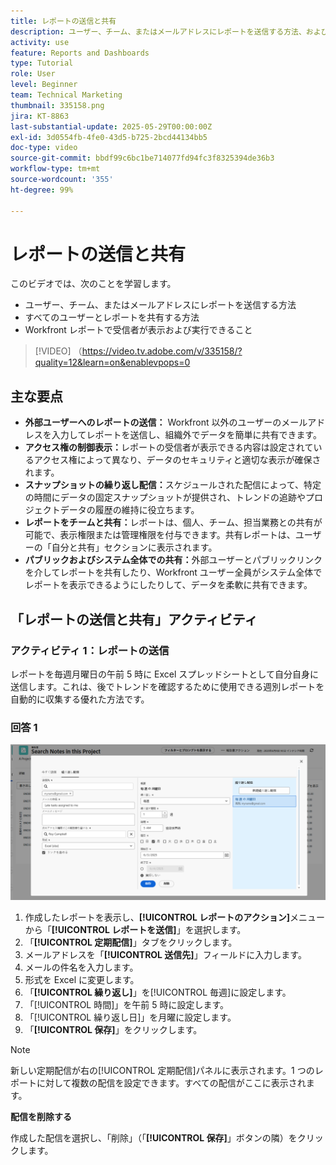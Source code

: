 ```yaml
---
title: レポートの送信と共有
description: ユーザー、チーム、またはメールアドレスにレポートを送信する方法、および Workfront の他のユーザーとレポートを共有する方法について説明します。
activity: use
feature: Reports and Dashboards
type: Tutorial
role: User
level: Beginner
team: Technical Marketing
thumbnail: 335158.png
jira: KT-8863
last-substantial-update: 2025-05-29T00:00:00Z
exl-id: 3d0554fb-4fe0-43d5-b725-2bcd44134bb5
doc-type: video
source-git-commit: bbdf99c6bc1be714077fd94fc3f8325394de36b3
workflow-type: tm+mt
source-wordcount: '355'
ht-degree: 99%

---
```


# レポートの送信と共有

このビデオでは、次のことを学習します。

* ユーザー、チーム、またはメールアドレスにレポートを送信する方法
* すべてのユーザーとレポートを共有する方法
* Workfront レポートで受信者が表示および実行できること

>[!VIDEO] （https://video.tv.adobe.com/v/335158/?quality=12&learn=on&enablevpops=0

## 主な要点

* **外部ユーザーへのレポートの送信：** Workfront 以外のユーザーのメールアドレスを入力してレポートを送信し、組織外でデータを簡単に共有できます。
* **アクセス権の制御表示：**&#x200B;レポートの受信者が表示できる内容は設定されているアクセス権によって異なり、データのセキュリティと適切な表示が確保されます。
* **スナップショットの繰り返し配信：**&#x200B;スケジュールされた配信によって、特定の時間にデータの固定スナップショットが提供され、トレンドの追跡やプロジェクトデータの履歴の維持に役立ちます。
* **レポートをチームと共有：**&#x200B;レポートは、個人、チーム、担当業務との共有が可能で、表示権限または管理権限を付与できます。共有レポートは、ユーザーの「自分と共有」セクションに表示されます。
* **パブリックおよびシステム全体での共有：**&#x200B;外部ユーザーとパブリックリンクを介してレポートを共有したり、Workfront ユーザー全員がシステム全体でレポートを表示できるようにしたりして、データを柔軟に共有できます。


## 「レポートの送信と共有」アクティビティ

### アクティビティ 1：レポートの送信

レポートを毎週月曜日の午前 5 時に Excel スプレッドシートとして自分自身に送信します。これは、後でトレンドを確認するために使用できる週別レポートを自動的に収集する優れた方法です。

### 回答 1

![レポートの定期配信を設定する画面の画像](assets/send-a-report.png)

1. 作成したレポートを表示し、**[!UICONTROL レポートのアクション]**&#x200B;メニューから「**[!UICONTROL レポートを送信]**」を選択します。
1. 「**[!UICONTROL 定期配信]**」タブをクリックします。
1. メールアドレスを「**[!UICONTROL 送信先]**」フィールドに入力します。
1. メールの件名を入力します。
1. 形式を Excel に変更します。
1. 「**[!UICONTROL 繰り返し]**」を[!UICONTROL 毎週]に設定します。
1. 「[!UICONTROL 時間]」を午前 5 時に設定します。
1. 「[!UICONTROL 繰り返し日]」を月曜に設定します。
1. 「**[!UICONTROL 保存]**」をクリックします。

>[!NOTE]
>
>新しい定期配信が右の[!UICONTROL 定期配信]パネルに表示されます。1 つのレポートに対して複数の配信を設定できます。すべての配信がここに表示されます。

**配信を削除する**

作成した配信を選択し、「削除」（「**[!UICONTROL 保存]**」ボタンの隣）をクリックします。
